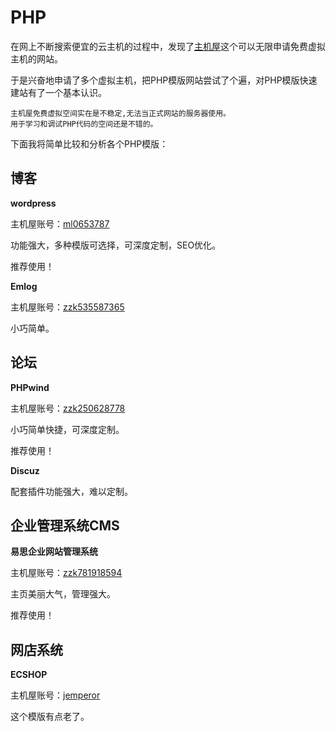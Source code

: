 # PHP

在网上不断搜索便宜的云主机的过程中，发现了[主机屋](http://www.zhujiwu.com/)这个可以无限申请免费虚拟主机的网站。


于是兴奋地申请了多个虚拟主机，把PHP模版网站尝试了个遍，对PHP模版快速建站有了一个基本认识。

```
主机屋免费虚拟空间实在是不稳定,无法当正式网站的服务器使用。
用于学习和调试PHP代码的空间还是不错的。
```

下面我将简单比较和分析各个PHP模版：


## 博客

**wordpress**

主机屋账号：[ml0653787](http://ftp391550.host569.zhujiwu.cn/) 

功能强大，多种模版可选择，可深度定制，SEO优化。

推荐使用！

**Emlog**

主机屋账号：[zzk535587365](http://ftp391951.host600.zhujiwu.cn/)

小巧简单。

## 论坛

**PHPwind** 

主机屋账号：[zzk250628778](http://ftp391946.host517.zhujiwu.cn/)

小巧简单快捷，可深度定制。

推荐使用！


**Discuz**

配套插件功能强大，难以定制。

## 企业管理系统CMS

**易思企业网站管理系统**

主机屋账号：[zzk781918594](http://ftp391916.host534.zhujiwu.cn/)

主页美丽大气，管理强大。

推荐使用！

## 网店系统

**ECSHOP**

主机屋账号：[jemperor](http://ftp391890.host608.zhujiwu.cn/)

这个模版有点老了。






